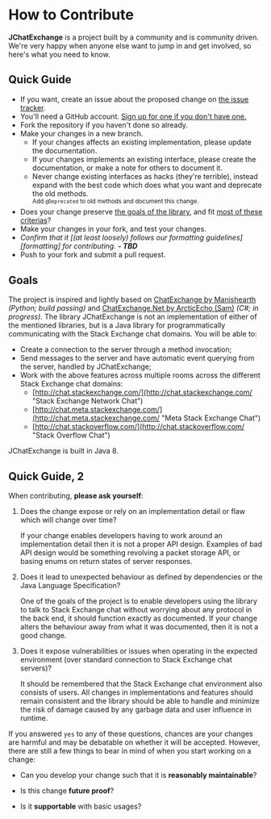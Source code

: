 # How to Contribute

**JChatExchange** is a project built by a community and is community driven. We're very happy when anyone else want to jump in and get involved, so here's what you need to know.

## Quick Guide
- If you want, create an issue about the proposed change on [the issue tracker][issues].
- You'll need a GitHub account. [Sign up for one if you don't have one.][signup]
- Fork the repository if you haven't done so already.
- Make your changes in a new branch.
  * If your changes affects an existing implementation, please update the documentation.
  * If your changes implements an existing interface, please create the documentation, or make a note for others to document it.
  * Never change existing interfaces as hacks (they're terrible), instead expand with the best code which does what you want and deprecate the old methods.<br><sup>Add `@Deprecated` to old methods and document this change.</sup>
- Does your change preserve [the goals of the library](#goals), and fit [most of these criterias](#checklist)?
- Make your changes in your fork, and test your changes.
- _Confirm that it [(at least loosely) follows our formatting guidelines][formatting] for contributing. **- TBD**_
- Push to your fork and submit a pull request.

## <a name="goals"></a>Goals
The project is inspired and lightly based on [ChatExchange by Manishearth][Manishearth/ChatExchange] _(Python; build passing)_ and [ChatExchange.Net by ArcticEcho (Sam)][ArcticEcho/ChatExchange.Net] _(C#; in progress)_. The library JChatExchange is not an implementation of either of the mentioned libraries, but is a Java library for programmatically communicating with the Stack Exchange chat domains. You will be able to:
- Create a connection to the server through a method invocation;
- Send messages to the server and have automatic event querying from the server, handled by JChatExchange;
- Work with the above features across multiple rooms across the different Stack Exchange chat domains:
  * [http://chat.stackexchange.com/](http://chat.stackexchange.com/ "Stack Exchange Network Chat")
  * [http://chat.meta.stackexchange.com/](http://chat.meta.stackexchange.com/ "Meta Stack Exchange Chat")
  * [http://chat.stackoverflow.com/](http://chat.stackoverflow.com/ "Stack Overflow Chat")
  
JChatExchange is built in Java 8. <!-- Java 6 support is planned. --> <!-- maybe. -->

## <a name="checklist"></a>Quick Guide, 2
When contributing, __please ask yourself__:

1. Does the change expose or rely on an implementation detail or flaw which will change over time?

    If your change enables developers having to work around an implementation detail then it is not a proper API design. Examples of bad API design would be something revolving a packet storage API, or basing enums on return states of server responses.
    
2. Does it lead to unexpected behaviour as defined by dependencies or the Java Language Specification?

    One of the goals of the project is to enable developers using the library to talk to Stack Exchange chat without worrying about any protocol in the back end, it should function exactly as documented. If your change alters the behaviour away from what it was documented, then it is not a good change.

3. Does it expose vulnerabilities or issues when operating in the expected environment (over standard connection to Stack Exchange chat servers)?

    It should be remembered that the Stack Exchange chat environment also consists of users. All changes in implementations and features should remain consistent and the library should be able to handle and minimize the risk of damage caused by any garbage data and user influence in runtime.

If you answered `yes` to any of these questions, chances are your changes are harmful and may be debatable on whether it will be accepted. However, there are still a few things to bear in mind of when you start working on a change:

* Can you develop your change such that it is **reasonably maintainable**?

* Is this change **future proof**?

* Is it **supportable** with basic usages?

[issues]: https://github.com/Vincentyification/JChatExchange/issues
[signup]: https://github.com/signup/free
[Manishearth/ChatExchange]: https://github.com/Manishearth/ChatExchange
[ArcticEcho/ChatExchange.Net]: https://github.com/ArcticEcho/ChatExchange.Net